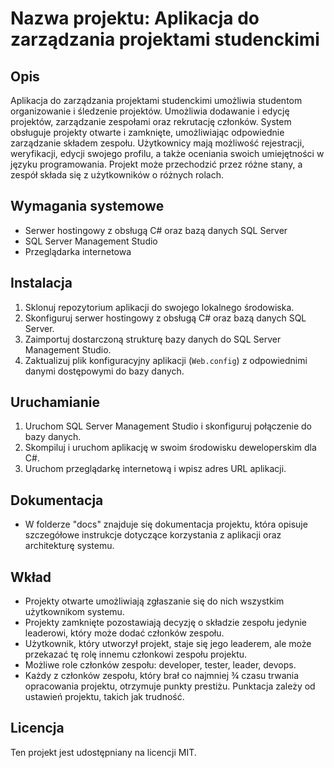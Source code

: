 ﻿# Nazwa projektu: Aplikacja do zarządzania projektami studenckimi

## Opis

Aplikacja do zarządzania projektami studenckimi umożliwia studentom organizowanie i śledzenie projektów. Umożliwia dodawanie i edycję projektów, zarządzanie zespołami oraz rekrutację członków. System obsługuje projekty otwarte i zamknięte, umożliwiając odpowiednie zarządzanie składem zespołu. Użytkownicy mają możliwość rejestracji, weryfikacji, edycji swojego profilu, a także oceniania swoich umiejętności w języku programowania. Projekt może przechodzić przez różne stany, a zespół składa się z użytkowników o różnych rolach.

## Wymagania systemowe

- Serwer hostingowy z obsługą C# oraz bazą danych SQL Server
- SQL Server Management Studio
- Przeglądarka internetowa

## Instalacja

1. Sklonuj repozytorium aplikacji do swojego lokalnego środowiska.
2. Skonfiguruj serwer hostingowy z obsługą C# oraz bazą danych SQL Server.
3. Zaimportuj dostarczoną strukturę bazy danych do SQL Server Management Studio.
4. Zaktualizuj plik konfiguracyjny aplikacji (`Web.config`) z odpowiednimi danymi dostępowymi do bazy danych.

## Uruchamianie

1. Uruchom SQL Server Management Studio i skonfiguruj połączenie do bazy danych.
2. Skompiluj i uruchom aplikację w swoim środowisku deweloperskim dla C#.
3. Uruchom przeglądarkę internetową i wpisz adres URL aplikacji.

## Dokumentacja

- W folderze "docs" znajduje się dokumentacja projektu, która opisuje szczegółowe instrukcje dotyczące korzystania z aplikacji oraz architekturę systemu.

## Wkład

- Projekty otwarte umożliwiają zgłaszanie się do nich wszystkim użytkownikom systemu.
- Projekty zamknięte pozostawiają decyzję o składzie zespołu jedynie leaderowi, który może dodać członków zespołu.
- Użytkownik, który utworzył projekt, staje się jego leaderem, ale może przekazać tę rolę innemu członkowi zespołu projektu.
- Możliwe role członków zespołu: developer, tester, leader, devops.
- Każdy z członków zespołu, który brał co najmniej ¾ czasu trwania opracowania projektu, otrzymuje punkty prestiżu. Punktacja zależy od ustawień projektu, takich jak trudność.

## Licencja

Ten projekt jest udostępniany na licencji MIT.
